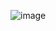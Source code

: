 ![image](https://github.com/Armbarsky/Demoexam/assets/112687508/a6f2964e-50f5-4dfa-8c11-aa8819aad2bf)
